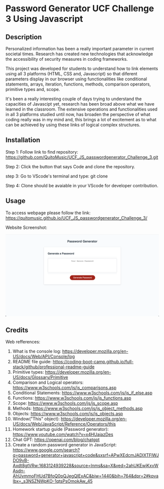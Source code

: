 # Password Generator UCF Challenge 3 Using Javascript

## Description

Personalized information has been a really important parameter in current societal times. Research has created new technologies that acknowledge the accessibility of security measures in coding frameworks.

This project was developed for students to understand how to link elements using all 3 platforms (HTML, CSS and, Javascript) so that diferent parameters display in our browser using functionalities like conditional statements, arrays, iteration, functions, methods, comparison operators, primitive types and, scope.

It's been a really interesting couple of days trying to understand the capacities of Javascipt yet, research has been broad above what we have learned in the classroom. The extensive operations and functionalities used in all 3 platforms studied until now, has broaden the perspective of what coding really was in my mind and, this brings a lot of excitement as to what can be achieved by using these links of logical complex structures.

## Installation

Step 1: Follow link to find repository:
https://github.com/QuitoMusic/UCF_JS_passwordgenerator_Challenge_3.git

Step 2: Click the button that says Code and clone the repository.

step 3: Go to VScode's terminal and type: git clone <Paste clone here>

Step 4: Clone should be avaiable in your VScode for developer contribution.

## Usage

To access webpage please follow the link:
https://quitomusic.github.io/UCF_JS_passwordgenerator_Challenge_3/

Website Screenshot:

![Password generator Webpage Screenshot](./Assets/images/Screenshot%202023-05-03%20at%208.32.52%20AM.png)

## Credits

Web refferences:

1. What is the console log: https://developer.mozilla.org/en-US/docs/Web/API/Console/log
2. README file guide: https://coding-boot-camp.github.io/full-stack/github/professional-readme-guide
3. Primitive types: https://developer.mozilla.org/en-US/docs/Glossary/Primitive
4. Comparison and Logical operators: https://www.w3schools.com/js/js_comparisons.asp
5. Conditional Statements: https://www.w3schools.com/js/js_if_else.asp
6. Functions: https://www.w3schools.com/js/js_functions.asp
7. Scope: https://www.w3schools.com/js/js_scope.asp
8. Methods: https://www.w3schools.com/js/js_object_methods.asp
9. Objects: https://www.w3schools.com/js/js_objects.asp
10. Window("This" object): https://developer.mozilla.org/en-US/docs/Web/JavaScript/Reference/Operators/this
11. Homework startup guide (Password generator): https://www.youtube.com/watch?v=x4HUaiazDes
12. Chat GPT: https://openai.com/blog/chatgpt
13. Create a random password generator in JavaScript: https://www.google.com/search?q=password+generator+javascript+code&sxsrf=APwXEdcmJADlXTFlWJDO9vB-Axdt8gtVRw:1683124939228&source=lnms&sa=X&ved=2ahUKEwjKxvWAsdn-AhUvmmoFHUd7BfoQ0pQJegQIExAC&biw=1440&bih=764&dpr=2#kpvalbx=_s3NSZNWpKO-1qtsPsOmokAw_45

